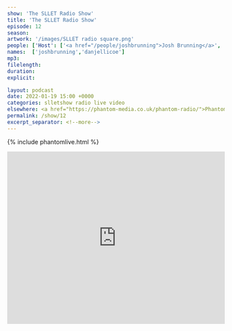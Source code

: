 ```yaml
---
show: 'The SLLET Radio Show'
title: 'The SLLET Radio Show'
episode: 12
season: 
artwork: '/images/SLLET radio square.png'
people: ['Host': ['<a href="/people/joshbrunning">Josh Brunning</a>', '<a href="/people/danjellicoe">Dan Jellicoe</a>']]
names:  ['joshbrunning','danjellicoe']
mp3: 
filelength: 
duration: 
explicit: 

layout: podcast
date: 2022-01-19 15:00 +0000
categories: slletshow radio live video
elsewhere: <a href="https://phantom-media.co.uk/phantom-radio/">Phantom Media</a>
permalink: /show/12
excerpt_separator: <!--more-->
---
```


{% include phantomlive.html %}

<iframe width="100%" height="400em" src="https://www.youtube.com/embed/i2TCp6Mfglo" frameborder="0" allow="accelerometer; autoplay; clipboard-write; encrypted-media; gyroscope; picture-in-picture" allowfullscreen></iframe>

<!-- more -->
